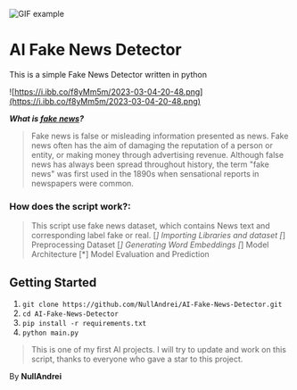 ![GIF example](https://gifyu.com/images/ezgif.com-video-to-gif25c19cf7475c2212.gif)

# AI Fake News Detector
This is a simple Fake News Detector written in python

![https://i.ibb.co/f8yMm5m/2023-03-04-20-48.png](https://i.ibb.co/f8yMm5m/2023-03-04-20-48.png)

***What is [fake news](https://en.wikipedia.org/wiki/Fake_news)?***
> Fake news is false or misleading information presented as news. Fake news often has the aim of damaging the reputation of a person or entity, or making money through advertising revenue. Although false news has always been spread throughout history, the term "fake news" was first used in the 1890s when sensational reports in newspapers were common.

### How does the script work?:
> This script use fake news dataset, which contains News text and corresponding label fake or real.
[*] Importing Libraries and dataset
[*] Preprocessing Dataset
[*] Generating Word Embeddings
[*] Model Architecture
[*] Model Evaluation and Prediction

## Getting Started
1. ```git clone https://github.com/NullAndrei/AI-Fake-News-Detector.git```
2. ```cd AI-Fake-News-Detector```
3. ```pip install -r requirements.txt```
4. ```python main.py```

> This is one of my first AI projects. I will try to update and work on this script, thanks to everyone who gave a star to this project.

By **NullAndrei**
